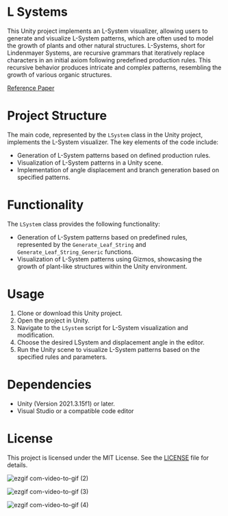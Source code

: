# L Systems

This Unity project implements an L-System visualizer, allowing users to generate and visualize L-System patterns, which are often used to model the growth of plants and other natural structures. L-Systems, short for Lindenmayer Systems, are recursive grammars that iteratively replace characters in an initial axiom following predefined production rules. This recursive behavior produces intricate and complex patterns, resembling the growth of various organic structures.

[Reference Paper](https://paulbourke.net/fractals/lsys/)

# Project Structure

The main code, represented by the `LSystem` class in the Unity project, implements the L-System visualizer. The key elements of the code include:

- Generation of L-System patterns based on defined production rules.
- Visualization of L-System patterns in a Unity scene.
- Implementation of angle displacement and branch generation based on specified patterns.

# Functionality

The `LSystem` class provides the following functionality:

- Generation of L-System patterns based on predefined rules, represented by the `Generate_Leaf_String` and `Generate_Leaf_String_Generic` functions.
- Visualization of L-System patterns using Gizmos, showcasing the growth of plant-like structures within the Unity environment.

# Usage

1. Clone or download this Unity project.
2. Open the project in Unity.
3. Navigate to the `LSystem` script for L-System visualization and modification.
4. Choose the desired LSystem and displacement angle in the editor.
6. Run the Unity scene to visualize L-System patterns based on the specified rules and parameters.

# Dependencies

- Unity (Version 2021.3.15f1) or later.
- Visual Studio or a compatible code editor

# License

This project is licensed under the MIT License. See the [LICENSE](LICENSE) file for details.

 
![ezgif com-video-to-gif (2)](https://github.com/jyblackshaw/L-Systems/assets/68715353/5c286ec2-1c95-42e7-bfad-05969691dbb3)

![ezgif com-video-to-gif (3)](https://github.com/jyblackshaw/L-Systems/assets/68715353/c4d31316-1246-48ac-88bb-e598772550f3)

![ezgif com-video-to-gif (4)](https://github.com/jyblackshaw/L-Systems/assets/68715353/0f8cb1dd-749f-46e0-bf3e-084b9181e3cb)
